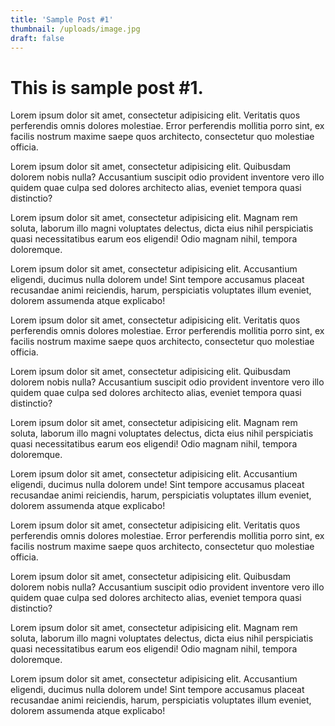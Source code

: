 ```yaml
---
title: 'Sample Post #1'
thumbnail: /uploads/image.jpg
draft: false
---
```

# This is sample post #1.

Lorem ipsum dolor sit amet, consectetur adipisicing elit. Veritatis quos perferendis omnis dolores molestiae. Error perferendis mollitia porro sint, ex facilis nostrum maxime saepe quos architecto, consectetur quo molestiae officia.

<!-- more -->

Lorem ipsum dolor sit amet, consectetur adipisicing elit. Quibusdam dolorem nobis nulla? Accusantium suscipit odio provident inventore vero illo quidem quae culpa sed dolores architecto alias, eveniet tempora quasi distinctio?

Lorem ipsum dolor sit amet, consectetur adipisicing elit. Magnam rem soluta, laborum illo magni voluptates delectus, dicta eius nihil perspiciatis quasi necessitatibus earum eos eligendi! Odio magnam nihil, tempora doloremque.

Lorem ipsum dolor sit amet, consectetur adipisicing elit. Accusantium eligendi, ducimus nulla dolorem unde! Sint tempore accusamus placeat recusandae animi reiciendis, harum, perspiciatis voluptates illum eveniet, dolorem assumenda atque explicabo!

Lorem ipsum dolor sit amet, consectetur adipisicing elit. Veritatis quos perferendis omnis dolores molestiae. Error perferendis mollitia porro sint, ex facilis nostrum maxime saepe quos architecto, consectetur quo molestiae officia.

Lorem ipsum dolor sit amet, consectetur adipisicing elit. Quibusdam dolorem nobis nulla? Accusantium suscipit odio provident inventore vero illo quidem quae culpa sed dolores architecto alias, eveniet tempora quasi distinctio?

Lorem ipsum dolor sit amet, consectetur adipisicing elit. Magnam rem soluta, laborum illo magni voluptates delectus, dicta eius nihil perspiciatis quasi necessitatibus earum eos eligendi! Odio magnam nihil, tempora doloremque.

Lorem ipsum dolor sit amet, consectetur adipisicing elit. Accusantium eligendi, ducimus nulla dolorem unde! Sint tempore accusamus placeat recusandae animi reiciendis, harum, perspiciatis voluptates illum eveniet, dolorem assumenda atque explicabo!

Lorem ipsum dolor sit amet, consectetur adipisicing elit. Veritatis quos perferendis omnis dolores molestiae. Error perferendis mollitia porro sint, ex facilis nostrum maxime saepe quos architecto, consectetur quo molestiae officia.

Lorem ipsum dolor sit amet, consectetur adipisicing elit. Quibusdam dolorem nobis nulla? Accusantium suscipit odio provident inventore vero illo quidem quae culpa sed dolores architecto alias, eveniet tempora quasi distinctio?

Lorem ipsum dolor sit amet, consectetur adipisicing elit. Magnam rem soluta, laborum illo magni voluptates delectus, dicta eius nihil perspiciatis quasi necessitatibus earum eos eligendi! Odio magnam nihil, tempora doloremque.

Lorem ipsum dolor sit amet, consectetur adipisicing elit. Accusantium eligendi, ducimus nulla dolorem unde! Sint tempore accusamus placeat recusandae animi reiciendis, harum, perspiciatis voluptates illum eveniet, dolorem assumenda atque explicabo!
